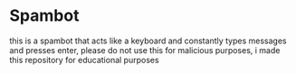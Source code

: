 # Spambot
this is a spambot that acts like a keyboard and constantly types messages and presses enter, please do not use this for malicious purposes, i made this repository for educational purposes
